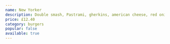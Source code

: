```yaml
---
name: New Yorker
description: Double smash, Pastrami, gherkins, american cheese, red onion + mustard mayo
price: £12.40
category: burgers
popular: false
available: true
---
```

